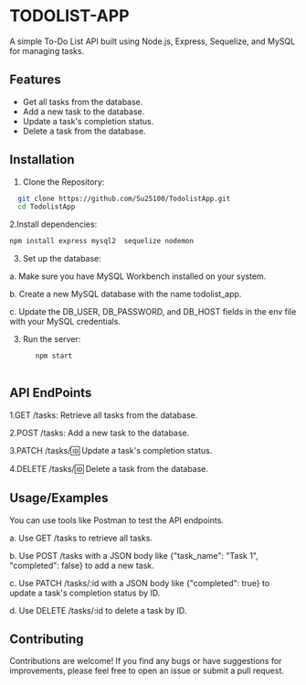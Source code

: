 
# TODOLIST-APP

A simple To-Do List API built using Node.js, Express, Sequelize, and MySQL for managing tasks.



## Features

- Get all tasks from the database.
- Add a new task to the database.
- Update a task's completion status.
- Delete a task from the database.


## Installation

1. Clone the Repository:

```bash
  git clone https://github.com/Su25100/TodolistApp.git
  cd TodolistApp
```
2.Install dependencies:
  ```bash
  npm install express mysql2  sequelize nodemon
  ```
3. Set up the database:
  
  a. Make sure you have MySQL Workbench installed on your system.
 
  b. Create a new MySQL database with the name todolist_app.
  
  c. Update the DB_USER, DB_PASSWORD, and DB_HOST fields in the    env file with your MySQL credentials.

3. Run the server:
   ```bash
      npm start
  
   
## API EndPoints

 1.GET /tasks: Retrieve all tasks from the database.

 2.POST /tasks: Add a new task to the database.

 3.PATCH /tasks/:id: Update a task's completion status.

 4.DELETE /tasks/:id: Delete a task from the database.

 

## Usage/Examples
You can use tools like Postman to test the API endpoints.

a. Use GET /tasks to retrieve all tasks.

b. Use POST /tasks with a JSON body like {"task_name": "Task 1", "completed": false} to add a new task.

c. Use PATCH /tasks/:id with a JSON body like {"completed": true} to update a task's completion status by ID.

d. Use DELETE /tasks/:id to delete a task by ID.




## Contributing

Contributions are welcome! If you find any bugs or have suggestions for improvements, please feel free to open an issue or submit a pull request.

